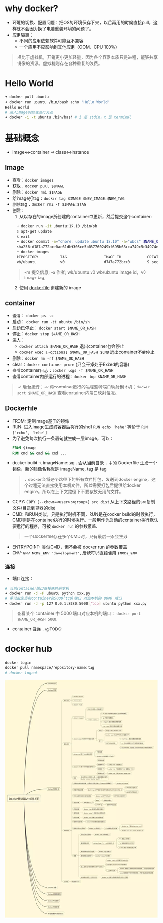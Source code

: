 # why docker?
+ 环境的切换、配置问题：把OS的环境保存下来，以后再用的时候直接pull，这样就不会因为换了电脑重装环境的问题了。
+ 应用隔离：
  + 不同的应用依赖软件可能互不兼容
  + 一个应用不应影响到其他应用（OOM、CPU 100%）

> 相比于虚拟机，开销更小更加轻量，因为各个容器本质只是进程，能够共享镜像的资源。虚拟机则存在各种重复的浪费。

# Hello World
```sh
➜ docker pull ubuntu
➜ docker run ubuntu /bin/bash echo 'Hello World'
Hello World
# 进入image的终端进行交互
➜ docker -i -t ubuntu /bin/bash # i 是 stdin，t 是 terminal
```

# 基础概念
+ image<->container => class<->instance

## image
+ 查看：`docker images`
+ 获取：`docker pull $IMAGE`
+ 删除：`docker rmi $IMAGE`
+ 给image打tag：`docker tag $IMAGE $NEW_IMAGE:$NEW_TAG`
+ 删除tag：`docker rmi -f $IMAGE:$TAG`
+ 创建：
  1. 从以存在的image所创建的container中更新，然后提交这个container:
  ```sh
    ➜ docker run -it ubuntu:15.10 /bin/sh
    $ apt-get update
    $ exit
    ➜ docker commit -m="chore: update ubuntu 15.10" -a="wbcs" $NAME_OR_HASH wbcs/ubuntu:v0
    sha256:d787a772bce0ac61db9305ce5b067760249bf695b63cca749c5c34974e3ddba3
    ➜ docker images
    REPOSITORY          TAG                 IMAGE ID            CREATED             SIZE
    wb/ubuntu           v0                  d787a772bce0        9 seconds ago       137MB
  ```
  > -m 提交信息; -a 作者; wb/ubuntu:v0 wb/ubuntu image id，v0 image tag;
  2. 使用 [dockerfile](./#dockerfile) 创建新的 image


## container
+ 查看： `docker ps -a`
+ 启动： `docker run -it ubuntu /bin/sh`
+ 启动已停止： `docker start $NAME_OR_HASH`
+ 停止：`docker stop $NAME_OR_HASH`
+ 进入：
  + `docker attach $NAME_OR_HASH` 退出container也会停止
  + `docker exec [-options] $NAME_OR_HASH $CMD` 退出container不会停止
+ 删除：`docker rm -rf $NAME_OR_HASH`
+ clear：`docker container prune` (只会干掉处于Exited的容器)
+ 查看container日志：`docker logs -f $NAME_OR_HASH`
+ 查看container内部运行的进程：`docker top $NAME_OR_HASH`

> `-d` 后台运行；`-P` 将container运行的进程监听端口映射到本机；`docker port $NAME_OR_HASH` 查看container内端口映射情况。


## Dockerfile
+ FROM: 定制image基于的镜像
+ RUN: 进入image生成的容器后执行的shell `RUN echo 'hehe'` 等价于 `RUN ['echo', 'hehe']`
+ 为了避免每次执行一条语句就生成一层image，可以：
  ```dockerfile
  FROM $image
  RUN cmd && cmd && cmd ...
  ```
+ docker build -t imageName:tag . 会从当前目录 `.` 中的 Dockerfile 生成一个镜像，新的镜像名称就是 imageName, tag 是 tag
  > `.` docker会将这个路径下的所有文件打包，发送到docker engine，这个过程无法直接使用本机文件，所以需要打包后提供给docker engine。所以在上下文路径下不要存放无用的文件。
+ COPY: `COPY [--chown=<user>:<group>] src dist` 从上下文路径的src复制文件/目录到容器的dist
+ CMD: 和RUN类似，只是执行时机不同，RUN是在docker build的时候执行，CMD则是在container执行的时候执行。一般用作为启动的container执行默认要运行的程序，可被 `docker run` 的参数覆盖.
  > 一个Dockerfile存在多个CMD时，只有最后一条会生效
+ ENTRYPOINT: 类似CMD，但不会被 docker run 的参数覆盖
+ ENV: `ENV NODE_ENV 'development'`, 后续可以直接使用 `$NODE_ENV`


### 连接
+ 端口连接：
```sh
# 当前container端口直接映射到本机
➜ docker run -d -P ubuntu python xxx.py
# 手动指定当前container的5000(tcp)端口 对应本机的 8080 端口
➜ docker run -d -p 127.0.0.1:8080:5000[/tcp] ubuntu python xxx.py
```
> 查看某个 container 中 5000 端口对应本机的端口： `docker port $NAME_OR_HASH 5000`.

+ container 互连：@TODO


# docker hub
```sh
docker login
docker pull namespace/repository-name:tag
# docker logout
```
<img width="700" src="./assets/docker.webp" />
